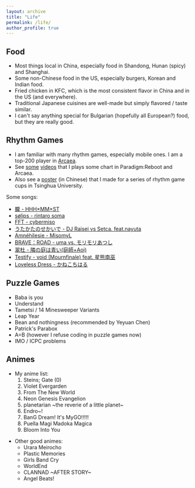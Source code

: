 ```yaml
---
layout: archive
title: "Life"
permalink: /life/
author_profile: true
---
```


## Food

- Most things local in China, especially food in Shandong, Hunan (spicy) and Shanghai.
- Some non-Chinese food in the US, especially burgers, Korean and Indian food.
- Fried chicken in KFC, which is the most consistent flavor in China and in the US (and everywhere).
- Traditional Japanese cuisines are well-made but simply flavored / taste similar. 
- I can't say anything special for Bulgarian (hopefully all European?) food, but they are really good.

## Rhythm Games

- I am familiar with many rhythm games, especially mobile ones. I am a top-200 player in [Arcaea](https://arcaea.lowiro.com/). 
- See [some](https://youtu.be/f_nWGo6ATh0) [videos](https://www.youtube.com/watch?v=ajl1Onlx1YI) that I plays some chart in Paradigm:Reboot and Arcaea.
- Also see a [poster](/../images/tusile.pdf) (in Chinese) that I made for a series of rhythm game cups in Tsinghua University.

Some songs:

- [朧 - HHH×MM×ST](https://www.youtube.com/watch?v=TizI0LEGXqk)
- [sølips - rintaro soma](https://www.youtube.com/watch?v=Aaf7N_wfUMM)
- [FFT - cybermiso](https://www.youtube.com/watch?v=0kOsNTbXAI0)
- [うたかたのせかいで - DJ Raisei vs Setca. feat.nayuta](https://www.youtube.com/watch?v=NROQyBPX9Uo)
- [Amnéhilesie - MisomyL](https://www.youtube.com/watch?v=U0fTYIL5IvQ)
- [BRAVE：ROAD - uma vs. モリモリあつし](https://www.youtube.com/watch?v=7FrqZhQ4aFc)
- [翠杜 - 隣の庭は青い(庭師+Aoi) ](https://www.youtube.com/watch?v=FGID8CJ1fUY)
- [Testify - void (Mournfinale) feat. 星熊南巫](https://www.youtube.com/watch?v=xkUN_9HFNPg)
- [Loveless Dress - かねこちはる](https://www.youtube.com/watch?v=NQA_Ml2yFH8)

## Puzzle Games

- Baba is you
- Understand
- Tametsi / 14 Minesweeper Variants
- Leap Year
- Bean and nothingness (recommended by Yeyuan Chen)
- Patrick's Parabox
- A=B (however I refuse coding in puzzle games now)
- IMO / ICPC problems

## Animes

- My anime list:
  1. Steins; Gate (0)
  2. Violet Evergarden
  3. From The New World
  4. Neon Genesis Evangelion
  5. planetarian ~the reverie of a little planet~
  6. Endro~!
  7. BanG Dream! It's MyGO!!!!!
  8. Puella Magi Madoka Magica
  9. Bloom Into You

+ Other good animes:
  - Urara Meirocho
  - Plastic Memories
  - Girls Band Cry
  - WorldEnd
  - CLANNAD ~AFTER STORY~
  - Angel Beats!